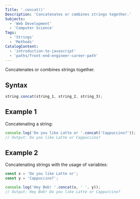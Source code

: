 ```yaml
---
Title: '.concat()'
Description: 'Concatenates or combines strings together.'
Subjects:
  - 'Web Development'
  - 'Computer Science'
Tags:
  - 'Strings'
  - 'Methods'
CatalogContent:
  - 'introduction-to-javascript'
  - 'paths/front-end-engineer-career-path'
---
```


Concatenates or combines strings together.

## Syntax

```js
string.concat(string_1, string_2, string_3);
```

## Example 1

Concatenating a string:

```js
console.log('Do you like Latte or '.concat('Cappuccino?'));
// Output: Do you like Latte or Cappuccino?
```

## Example 2

Concatenating strings with the usage of variables:

```js
const x = 'Do you like Latte or';
const y = 'Cappuccino?';

console.log('Hey Bob! '.concat(x, ' ', y));
// Output: Hey Bob! Do you like Latte or Cappuccino?
```
